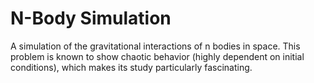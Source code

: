 # N-Body Simulation
A simulation of the gravitational interactions of n bodies in space. This problem is known to show chaotic behavior (highly dependent on initial conditions), which makes its study particularly fascinating.